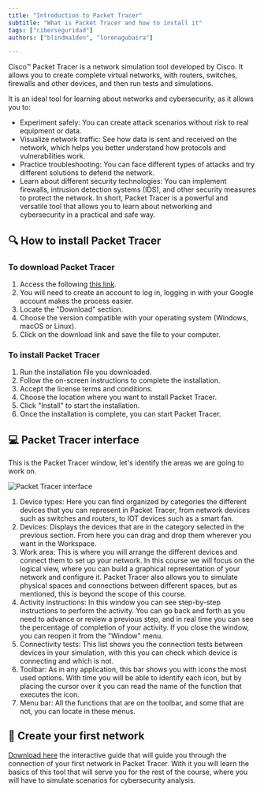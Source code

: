 ```yaml
---
title: "Introduction to Packet Tracer"
subtitle: "What is Packet Tracer and how to install it"
tags: ["ciberseguridad"]
authors: ["blindma1den", "lorenagubaira"]

---
```


Cisco™ Packet Tracer is a network simulation tool developed by Cisco. It allows you to create complete virtual networks, with routers, switches, firewalls and other devices, and then run tests and simulations.

It is an ideal tool for learning about networks and cybersecurity, as it allows you to:

- Experiment safely: You can create attack scenarios without risk to real equipment or data.
- Visualize network traffic: See how data is sent and received on the network, which helps you better understand how protocols and vulnerabilities work.
- Practice troubleshooting: You can face different types of attacks and try different solutions to defend the network.
- Learn about different security technologies: You can implement firewalls, intrusion detection systems (IDS), and other security measures to protect the network.
In short, Packet Tracer is a powerful and versatile tool that allows you to learn about networking and cybersecurity in a practical and safe way.

## 🔍 How to install Packet Tracer

### To download Packet Tracer

1. Access the following [this link](https://www.netacad.com/portal/resources/packet-tracer).
2. You will need to create an account to log in, logging in with your Google account makes the process easier.
3. Locate the "Download" section.
4. Choose the version compatible with your operating system (Windows, macOS or Linux).
5. Click on the download link and save the file to your computer.

### To install Packet Tracer

1. Run the installation file you downloaded.
2. Follow the on-screen instructions to complete the installation.
3. Accept the license terms and conditions.
4. Choose the location where you want to install Packet Tracer.
5. Click "Install" to start the installation.
6. Once the installation is complete, you can start Packet Tracer.

## 💻 Packet Tracer interface

This is the Packet Tracer window, let's identify the areas we are going to work on.

![Packet Tracer interface](https://github.com/4GeeksAcademy/cybersecurity-syllabus/blob/main/assets/ppkt-interface.png?raw=true)

1. Device types: Here you can find organized by categories the different devices that you can represent in Packet Tracer, from network devices such as switches and routers, to IOT devices such as a smart fan.
2. Devices: Displays the devices that are in the category selected in the previous section. From here you can drag and drop them wherever you want in the Workspace.
3. Work area: This is where you will arrange the different devices and connect them to set up your network. In this course we will focus on the logical view, where you can build a graphical representation of your network and configure it. Packet Tracer also allows you to simulate physical spaces and connections between different spaces, but as mentioned, this is beyond the scope of this course.
4. Activity instructions: In this window you can see step-by-step instructions to perform the activity. You can go back and forth as you need to advance or review a previous step, and in real time you can see the percentage of completion of your activity. If you close the window, you can reopen it from the "Window" menu.
5. Connectivity tests: This list shows you the connection tests between devices in your simulation, with this you can check which device is connecting and which is not.
6. Toolbar: As in any application, this bar shows you with icons the most used options. With time you will be able to identify each icon, but by placing the cursor over it you can read the name of the function that executes the icon.
7. Menu bar: All the functions that are on the toolbar, and some that are not, you can locate in these menus.

## 📝 Create your first network

[Download here](https://github.com/4GeeksAcademy/intro-packettracer/raw/main/assets/Intro-packet-tracer.pka) the interactive guide that will guide you through the connection of your first network in Packet Tracer. With it you will learn the basics of this tool that will serve you for the rest of the course, where you will have to simulate scenarios for cybersecurity analysis.
